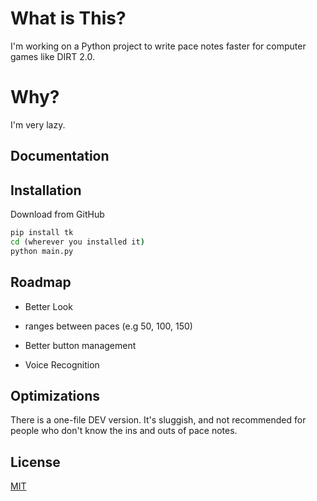 
# What is This? 

I'm working on a Python project to write pace notes faster for computer games like DIRT 2.0.

# Why?

I'm very lazy. 

## Documentation




## Installation

Download from GitHub

```cmd
pip install tk
cd (wherever you installed it)
python main.py
```
    
## Roadmap

- Better Look

- ranges between paces (e.g 50, 100, 150)

- Better button management

- Voice Recognition

## Optimizations

There is  a one-file DEV version. It's sluggish, and not recommended for people who don't know the ins and outs of pace notes. 

## License

[MIT](https://choosealicense.com/licenses/mit/)

